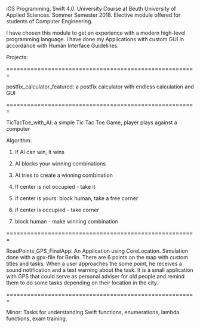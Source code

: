 iOS Programming, Swift 4.0.
University Course at Beuth University of Applied Sciences.
Sommer Semester 2018.
Elective module offered for students of Computer Engineering.

I have chosen this module to get an experience with a modern high-level programming language. 
I have done my Applications with custom GUI in accordance with Human Interface Guidelines.

Projects:

=======================================================

postfix_calculator_featured: a postfix calculator with endless calculation and GUI


=======================================================

TicTacToe_with_AI: a simple Tic Tac Toe Game, player plays against a computer

Algorithm:
1. If AI can win, it wins
2. AI blocks your winning combinations
3. AI tries to create a winning combination

4. If center is not occupied - take it
5. if center is yours: block human, take a free corner
6. if center is occupied - take corner
7. block human - make winning combination

        
=======================================================

RoadPoints_GPS_FinalApp: An Application using CoreLocation. Simulation done with a  gpx-file for Berlin. There are 6 points on the map with custom titles and tasks. When a user approaches the some point, he receives a sound notification and a text warning about the task. It is a small application with GPS that could serve as personal adviser for old people and remind them to do some tasks depending on their location in the city.


=======================================================

Minor:
Tasks for understanding Swift functions, enumerations, lambda functions, exam training.
